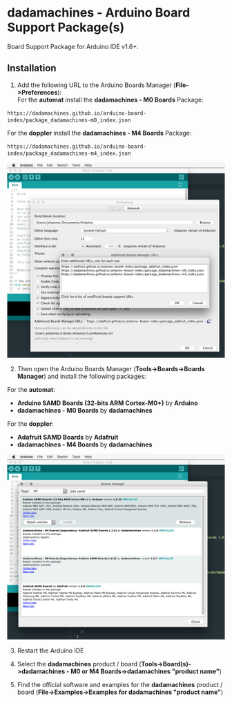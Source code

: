 # dadamachines - Arduino Board Support Package(s)
Board Support Package for Arduino IDE v1.6+.

## Installation
1.  Add the following URL to the Arduino Boards Manager (**File->Preferences**):  
For the **automat** install the **dadamachines - M0 Boards** Package:
```
https://dadamachines.github.io/arduino-board-index/package_dadamachines-m0_index.json
```

For the **doppler** install the **dadamachines - M4 Boards** Package:
```
https://dadamachines.github.io/arduino-board-index/package_dadamachines-m4_index.json
```

![dadamachines-add-arduino-board-support-package-url](img/dadamachines-add-arduino-board-support-package-url.jpg)


2. Then open the Arduino Boards Manager (**Tools->Boards->Boards Manager**) and install the following packages:

For the **automat**:
- **Arduino SAMD Boards (32-bits ARM Cortex-M0+)** by **Arduino**
- **dadamachines - M0 Boards** by **dadamachines**

For the **doppler**:
- **Adafruit SAMD Boards** by **Adafruit** 
- **dadamachines - M4 Boards** by **dadamachines**

![dadamachines-install-arduino-board-support-package](img/dadamachines-install-arduino-board-support-package.jpg)

3. Restart the Arduino IDE

4. Select the **dadamachines** product / board (**Tools->Board(s)->dadamachines - M0 or M4 Boards->dadamachines "product name"**)

5. Find the official software and examples for the **dadamachines** product / board (**File->Examples->Examples for dadamachines "product name"**)
